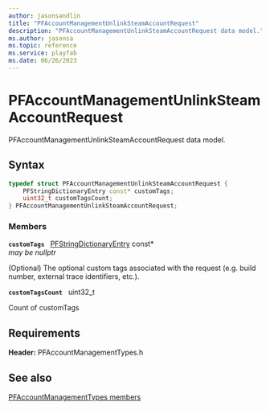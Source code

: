 ```yaml
---
author: jasonsandlin
title: "PFAccountManagementUnlinkSteamAccountRequest"
description: "PFAccountManagementUnlinkSteamAccountRequest data model."
ms.author: jasonsa
ms.topic: reference
ms.service: playfab
ms.date: 06/26/2023
---
```


# PFAccountManagementUnlinkSteamAccountRequest  

PFAccountManagementUnlinkSteamAccountRequest data model.  

## Syntax  
  
```cpp
typedef struct PFAccountManagementUnlinkSteamAccountRequest {  
    PFStringDictionaryEntry const* customTags;  
    uint32_t customTagsCount;  
} PFAccountManagementUnlinkSteamAccountRequest;  
```
  
### Members  
  
**`customTags`** &nbsp; [PFStringDictionaryEntry](../../pftypes/structs/pfstringdictionaryentry.md) const*  
*may be nullptr*  
  
(Optional) The optional custom tags associated with the request (e.g. build number, external trace identifiers, etc.).
  
**`customTagsCount`** &nbsp; uint32_t  
  
Count of customTags
  
  
## Requirements  
  
**Header:** PFAccountManagementTypes.h
  
## See also  
[PFAccountManagementTypes members](../pfaccountmanagementtypes_members.md)  

  
  
